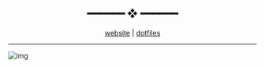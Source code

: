 <h2 align="center"> ━━━━━━ ❖ ━━━━━━ </h2>

<div align="center">
	<a href="https://home.kizu.cf">website</a> |
	<a href="https://github.com/TheRealKizu/dotfiles">dotfiles</a>
</div>

---

![img](https://cdn.mythcord.cf/u/b8RyLg4.png)